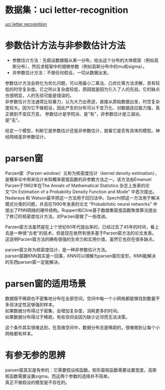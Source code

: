 # 数据集：uci letter-recognition
[uci letter recognition](https://archive.ics.uci.edu/ml/datasets/Letter+Recognition)

# 参数估计方法与非参数估计方法
* 参数估计方法：先假设数据服从某一分布，给出这个分布的大体框架（例如高斯分布），然后求框架中的细微参数（例如高斯分布中的mu和sigma）。
* 非参数估计方法：不做任何假设，一切从数据出发。

参数估计方法会转化为优化问题，可以用最小二乘法、凸优化等方法求解，具有较低的时空复杂度。它之所以复杂度较低，原因就是因为引入了人的先验。它的缺点也很明显，人的先验可能是错误的。  
非参数估计方法通常比较暴力，认为大力出奇迹，直接从原始数据出发，时空复杂度较大。因为它不做假设，因此产生的分布可以千变万化、对数据适应能力强，真正做到不变应万变。 
参数估计是学院派、是"有"，非参数估计是江湖派、是"无"。

给定一个模型，判断它是参数估计还是非参数估计，就看它是否有具体的模型。神经网络是非参数估计。

# parsen窗
Parzen窗（Parzen window）又称为核密度估计（kernel density estimation），是概率论中用来估计未知概率密度函数的非参数方法之一。该方法由Emanuel Parzen于1962年在The Annals of Mathematical Statistics 杂志上发表的论文“On Estimation of a Probability Density Function and Mode” 中首次提出。Nadaraya 和 Watson最早把这一方法用于回归法中。Specht把这一方法用于解决模式分类的问题，并且在1990年发表的论文 “Probabilistic neural networks” 中提出了PNN网络的硬件结构。Ruppert和Cline基于数据集密度函数聚类算法提出了修订的核密度估计方法，对Parzen窗做了一些改进。

Parzen窗方法虽然是在上个世纪60年代提出来的，已经过去了45年的时间，看上去是一种很“古老”的技术，但是现在依然有很多基于Parzen窗方法的论文发表。这说明Parzen窗方法的确有很强的生命力和实用价值，虽然它也存在很多缺点。

parsen窗又称为核密度估计，是一种非参数估计方法。  
parsen窗跟KNN其实是一回事，KNN可以理解为parsen窗的变形，KNN能解决的东西parsen窗一定能解决。  

# parsen窗的适用场景
数据既不稀疏也不密集地分布在全部空间，空间中每一个小网格都能够找到数量不多但决定性足够强的样本。  
如果数据分布得过于密集，会增加复杂度，消耗更多的时间。  
如果数据分布得过于稀疏，有些空间会因为缺少近邻而无法决策。  

这个条件其实很难达到，在高维空间中，数据分布总是稀疏的，很难做到让每个小网格都有样本。

# 有参无参的思辨
parsen窗其实是有参的：它需要假设核函数。矩形窗核函数需要设置宽度，高斯核函数需要设置sigma。而这两个参数的选择并不简单。  
真正不做假设的模型是不存在的。  